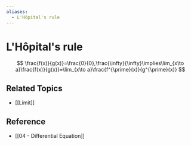 ```yaml
---
aliases:
  - L'Hôpital's rule
---
```


# L'Hôpital's rule

$$
\frac{f(x)}{g(x)}=\frac{0}{0},\frac{\infty}{\infty}\implies\lim_{x\to a}\frac{f(x)}{g(x)}=\lim_{x\to a}\frac{f^{\prime}(x)}{g^{\prime}(x)}
$$

## Related Topics

- [[Limit]]

## Reference

- [[04 - Differential Equation]]
